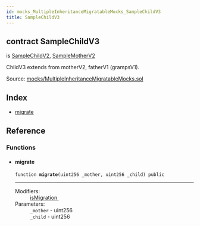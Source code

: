 ```yaml
---
id: mocks_MultipleInheritanceMigratableMocks_SampleChildV3
title: SampleChildV3
---
```


<div class="contract-doc"><div class="contract"><h2 class="contract-header"><span class="contract-kind">contract</span> SampleChildV3</h2><p class="base-contracts"><span>is</span> <a href="mocks_MultipleInheritanceMigratableMocks_SampleChildV2.html">SampleChildV2</a><span>, </span><a href="mocks_MultipleInheritanceMigratableMocks_SampleMotherV2.html">SampleMotherV2</a></p><p class="description">ChildV3 extends from motherV2, fatherV1 (grampsV1).</p><div class="source">Source: <a href="git+https://github.com/zeppelinos/zos-lib/blob/v0.1.12/contracts/mocks/MultipleInheritanceMigratableMocks.sol" target="_blank">mocks/MultipleInheritanceMigratableMocks.sol</a></div></div><div class="index"><h2>Index</h2><ul><li><a href="mocks_MultipleInheritanceMigratableMocks_SampleChildV3.html#migrate">migrate</a></li></ul></div><div class="reference"><h2>Reference</h2><div class="functions"><h3>Functions</h3><ul><li><div class="item function"><span id="migrate" class="anchor-marker"></span><h4 class="name">migrate</h4><div class="body"><code class="signature">function <strong>migrate</strong><span>(uint256 _mother, uint256 _child) </span><span>public </span></code><hr/><dl><dt><span class="label-modifiers">Modifiers:</span></dt><dd><a href="migrations_Migratable.html#isMigration">isMigration </a></dd><dt><span class="label-parameters">Parameters:</span></dt><dd><div><code>_mother</code> - uint256</div><div><code>_child</code> - uint256</div></dd></dl></div></div></li></ul></div></div></div>
